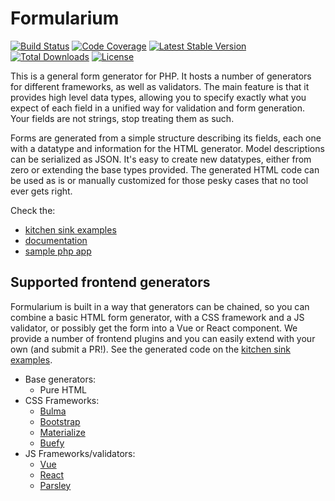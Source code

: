 # Formularium

[![Build Status](https://travis-ci.com/Corollarium/Formularium.svg?branch=master)](https://travis-ci.com/Corollarium/Formularium)
[![Code Coverage](https://scrutinizer-ci.com/g/Corollarium/Formularium/badges/coverage.png?b=master)](https://scrutinizer-ci.com/g/Corollarium/Formularium/?branch=master)
[![Latest Stable Version](https://img.shields.io/packagist/v/corollarium/formularium.svg?style=flat-square)](https://packagist.org/packages/corollarium/formularium)
[![Total Downloads](https://img.shields.io/packagist/dt/corollarium/formularium.svg?style=flat-square)](https://packagist.org/packages/corollarium/formularium)
[![License](https://img.shields.io/packagist/l/corollarium/formularium.svg?style=flat-square)](https://packagist.org/packages/corollarium/formularium)

This is a general form generator for PHP. It hosts a number of generators for different frameworks, as well as validators. The main feature is that it provides high level data types, allowing you to specify exactly what you expect of each field in a unified way for validation and form generation. Your fields are not strings, stop treating them as such.

Forms are generated from a simple structure describing its fields, each one with a datatype and information for the HTML generator. Model descriptions can be serialized as JSON. It's easy to create new datatypes, either from zero or extending the base types provided. The generated HTML code can be used as is or manually customized for those pesky cases that no tool ever gets right.

Check the:
- [kitchen sink examples](https://corollarium.github.io/Formularium/kitchensink) 
- [documentation](https://corollarium.github.io/Formularium/)
- [sample php app](https://github.com/Corollarium/Formularium-example)

## Supported frontend generators

Formularium is built in a way that generators can be chained, so you can combine a basic HTML form generator, with a CSS framework and a JS validator, or possibly get the form into a Vue or React component. We provide a number of frontend plugins and you can easily extend with your own (and submit a PR!). See the generated code on the [kitchen sink examples](https://corollarium.github.io/Formularium/kitchensink).

- Base generators:
    - Pure HTML
- CSS Frameworks:
    - [Bulma](https://bulma.io)
    - [Bootstrap](https://getbootstrap.com/)
    - [Materialize](https://materializecss.com/)
    - [Buefy](https://buefy.github.io/)
- JS Frameworks/validators:
    - [Vue](https://vuejs.org)
    - [React](https://reactjs.org)
    - [Parsley](https://parsleyjs.org/)
 